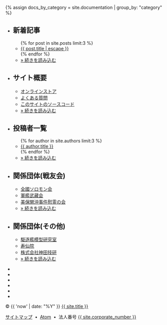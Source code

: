 {% assign docs_by_category = site.documentation | group_by: "category" %}
<div id="footer" class="footer" role="contentinfo" aria-label="Site footer">
    <div class="navigation" role="navigation" aria-label="Footer links">
        <ul role="menubar" aria-label="Footer links menubar" class="horizontal-list">
            <li role="menuitem" aria-label="Blog" class="item">
<h2>新着記事</h2>
                <ul role="menu" aria-hidden="true" aria-label="Blog link">
                    {% for post in site.posts limit:3 %}
<li role="listitem" aria-label="Blog link item"><a href="{{ post.url | relative_url }}" role="link" aria-label="{{ post.title | escape }}">{{ post.title | escape }}</a></li>
                    {% endfor %}
<li role="listitem" aria-label="Blog link item"><a href="{{ '/blog' | relative_url }}" role="link" aria-label="Read more">&raquo; 続きを読み込む</a></li>
                </ul>
            </li>
            <li role="menuitem" aria-label="Site" class="item">
<h2>サイト概要</h2>
                <ul role="menu" aria-hidden="true" aria-label="Site link">
<li role="listitem" aria-label="Site link item"><a href="https://kikuzukikai.booth.pm" target="_blank" rel="noopener" role="link" aria-label="Store">オンラインストア</a></li>
<li role="listitem" aria-label="Site link item"><a href="{{ site.url }}{{ '/docs/faq.html' | relative_url }}" role="link" aria-label="FAQ">よくある質問</a></li>
<li role="listitem" aria-label="Site link item"><a href="{{ site.github.repository_url }}" target="_blank" rel="noopener" role="link" aria-label="GitHub">このサイトのソースコード</a></li>
<li role="listitem" aria-label="Site link item"><a href="{{ '/link#0' | relative_url }}" role="link" aria-label="Read more">&raquo; 続きを読み込む</a></li>
                </ul>
            </li>
            <li role="menuitem" aria-label="Author" class="item">
<h2>投稿者一覧</h2>
<ul>
{% for author in site.authors limit:3 %}
<li role="listitem" aria-label="Author link item"><a href="{{ author.url }}">{{ author.title }}</a></li>
{% endfor %}
<li role="listitem" aria-label="Author link item"><a href="{{ '/authors' | relative_url }}" role="link" aria-label="Read more">&raquo; 続きを読み込む</a></li>
</ul>
            </li>
            <li role="menuitem" aria-label="Connect" class="item">
<h2>関係団体(戦友会)</h2>
                <ul role="menu" aria-hidden="true" aria-label="Connect link">
<li role="listitem" aria-label="Connect link item"><a href="http://www.japan-solomon.com/" target="_blank" rel="noopener" role="link">全國ソロモン会</a></li>
<li role="listitem" aria-label="Connect link item"><a href="https://gunkanmusashikai.org/" target="_blank" rel="noopener" role="link">軍艦武藏会</a></li>
<li role="listitem" aria-label="Connect link item"><a href="https://gojikai1927.wixsite.com/mihonoseki" target="_blank" rel="noopener" role="link">美保関沖事件慰霊の会</a></li>
<li role="listitem" aria-label="Connect link item"><a href="{{ '/link#1' | relative_url }}" role="link" aria-label="Read more">&raquo; 続きを読み込む</a></li>
                </ul>
            </li>
            <li role="menuitem" aria-label="Connect" class="item">
<h2>関係団体(その他)</h2>
                <ul role="menu" aria-hidden="true" aria-label="Connect link">
<li role="listitem" aria-label="Connect link item"><a href="https://ddmlabo014.wixsite.com/ddmlabo" target="_blank" rel="noopener" role="link">駆逐艦模型研究室</a></li>
<li role="listitem" aria-label="Connect link item"><a href="http://www.jusenin.or.jp/" target="_blank" rel="noopener" role="link">寿仙院</a></li>
<li role="listitem" aria-label="Connect link item"><a href="http://www.kanda-giken.co.jp/" target="_blank" rel="noopener" role="link">株式会社神田技研</a></li>
<li role="listitem" aria-label="Connect link item"><a href="{{ '/link#2' | relative_url }}" role="link" aria-label="Read more">&raquo; 続きを読み込む</a></li>
                </ul>
            </li>
        </ul>
    </div>
    <div class="socials"  role="navigation" aria-label="Social links">
        <ul role="menu" aria-hidden="true" aria-label="Social link">
<li role="listitem" aria-label="Social link item"><a href="https://www.youtube.com/channel/{{ site.youtube_channel }}" target="_blank" rel="noopener" role="link" aria-label="YouTube"><i class="fa-youtube fa-2x"></i></a></li>
<li role="listitem" aria-label="Social link item"><a href="https://www.blockchain.com/btc/address/{{ site.bitcoin_address }}" target="_blank" rel="noopener" role="link" aria-label="Bitcoin"><i class="fa-bitcoin fa-2x"></i></a></li>
<li role="listitem" aria-label="Social link item"><a href="https://twitter.com/{{ site.github.owner_name }}" target="_blank" rel="noopener" role="link" aria-label="Twitter"><i class="fa-twitter fa-2x"></i></a></li>
<li role="listitem" aria-label="Social link item"><a href="https://www.facebook.com/{{ site.github.owner_name }}" target="_blank" rel="noopener" role="link" aria-label="Facebook"><i class="fa-facebook fa-2x"></i></a></li>
<li role="listitem" aria-label="Social link item"><a href="https://www.instagram.com/{{ site.github.owner_name }}" target="_blank" rel="noopener" role="link" aria-label="Instagram"><i class="fa-instagram fa-2x"></i></a></li>
<li role="listitem" aria-label="Social link item"><a href="{{ site.github.owner_url }}" target="_blank" rel="noopener" role="link" aria-label="GitHub"><i class="fa-github fa-2x"></i></a></li>
        </ul>
    </div>
    <div class="copyright" role="contentinfo" aria-label="Copyright"><p class="copyright">&copy;&nbsp;{{ 'now' | date: "%Y" }}&nbsp;<a href="{{ site.url }}">{{ site.title }}</a></p>
        <div class="right">
<a href="{{ '/sitemap.xml' | relative_url }}" target="_blank" rel="noopener" role="link" aria-label="Site map">サイトマップ</a>
&nbsp;&bull;&nbsp;
<a href="{{ site.github.repository_url }}/commits/master.atom" target="_blank" rel="noopener" role="link" aria-label="Atom">Atom</a>
&nbsp;&bull;&nbsp;
法人番号&nbsp;<a href="https://www.houjin-bangou.nta.go.jp/henkorireki-johoto.html?selHouzinNo={{ site.corporate_number }}" target="_blank" rel="noopener" role="link" aria-label="Corporate number">{{ site.corporate_number }}</a>
        </div>
    </div>
</div>

